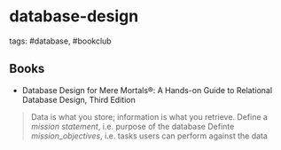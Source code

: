 # database-design

tags: #database, #bookclub

## Books
- Database Design for Mere Mortals®: A Hands-on Guide to Relational Database Design, Third Edition

> Data is what you store; information is what you retrieve.
Define a _mission statement_, i.e. purpose of the database
Definte _mission_objectives_, i.e. tasks users can perform against the data